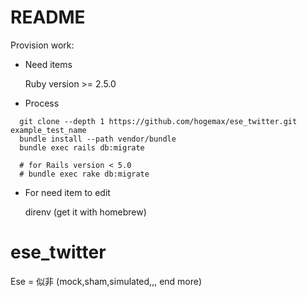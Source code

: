 # README

Provision work:

* Need items

  Ruby version >= 2.5.0

* Process

```
  git clone --depth 1 https://github.com/hogemax/ese_twitter.git example_test_name
  bundle install --path vendor/bundle
  bundle exec rails db:migrate

  # for Rails version < 5.0
  # bundle exec rake db:migrate
```

* For need item to edit

  direnv (get it with homebrew)


# ese_twitter

  Ese = 似非 (mock,sham,simulated,,, end more)

